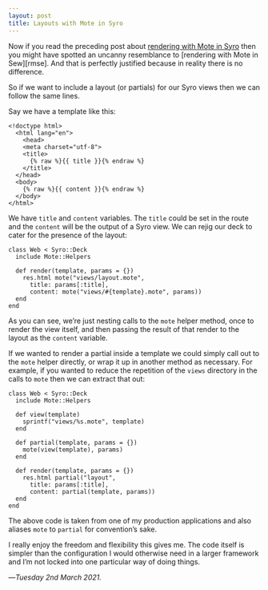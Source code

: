 ```yaml
---
layout: post
title: Layouts with Mote in Syro
---
```


Now if you read the preceding post about [rendering with Mote in Syro][rms] then you might have spotted an uncanny resemblance to [rendering with Mote in Sew][rmse]. And that is perfectly justified because in reality there is no difference.

So if we want to include a layout (or partials) for our Syro views then we can follow the same lines.

Say we have a template like this:

```
<!doctype html>
  <html lang="en">
    <head>
    <meta charset="utf-8">
    <title>
      {% raw %}{{ title }}{% endraw %}
    </title>
  </head>
  <body>
    {% raw %}{{ content }}{% endraw %}
  </body>
</html>
```

We have `title` and `content` variables. The `title` could be set in the route and the `content` will be the output of a Syro view. We can rejig our deck to cater for the presence of the layout:

```
class Web < Syro::Deck
  include Mote::Helpers
  
  def render(template, params = {})
    res.html mote("views/layout.mote",
      title: params[:title],
      content: mote("views/#{template}.mote", params))
  end
end
```

As you can see, we’re just nesting calls to the `mote` helper method, once to render the view itself, and then passing the result of that render to the layout as the `content` variable.

If we wanted to render a partial inside a template we could simply call out to the `mote` helper directly, or wrap it up in another method as necessary. For example, if you wanted to reduce the repetition of the `views` directory in the calls to `mote` then we can extract that out:

```
class Web < Syro::Deck
  include Mote::Helpers
  
  def view(template)
    sprintf("views/%s.mote", template)
  end

  def partial(template, params = {})
    mote(view(template), params)
  end

  def render(template, params = {})
    res.html partial("layout",
      title: params[:title],
      content: partial(template, params))
  end
end
```

The above code is taken from one of my production applications and also aliases `mote` to `partial` for convention’s sake.

I really enjoy the freedom and flexibility this gives me. The code itself is simpler than the configuration I would otherwise need in a larger framework and I’m not locked into one particular way of doing things.

—*Tuesday 2nd March 2021.*

[rms]: https://www.crossingtheruby.com/2021/03/01/rendering-with-mote-in-syro.html
[rnse]: https://www.crossingtheruby.com/2021/02/22/rendering-with-mote-in-sew.html
